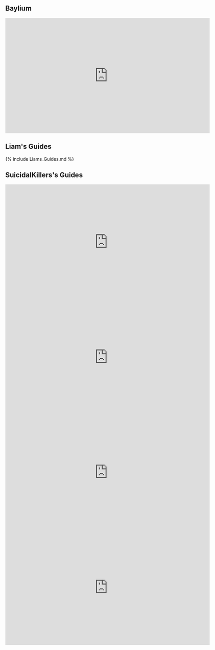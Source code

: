 ## Baylium 

<iframe class="yt-embed" width="640" height="360" src="https://www.youtube.com/embed/vXYyWxlGdgQ" title="YouTube video player" frameborder="0" allow="accelerometer; autoplay; clipboard-write; encrypted-media; gyroscope; picture-in-picture; web-share" allowfullscreen></iframe>

## Liam's Guides

{% include Liams_Guides.md %}

## SuicidalKillers's Guides

<iframe class="yt-embed" width="640" height="360" src="https://www.youtube.com/embed/WGgdrPp8ZYc" title="YouTube video player" frameborder="0" allow="accelerometer; autoplay; clipboard-write; encrypted-media; gyroscope; picture-in-picture; web-share" allowfullscreen></iframe>

<iframe class="yt-embed" width="640" height="360"  src="https://www.youtube.com/embed/xSGatpwdFFM" title="YouTube video player" frameborder="0" allow="accelerometer; autoplay; clipboard-write; encrypted-media; gyroscope; picture-in-picture; web-share" allowfullscreen></iframe>

<iframe class="yt-embed" width="640" height="360"  src="https://www.youtube.com/embed/jBgwUCvgAK4" title="YouTube video player" frameborder="0" allow="accelerometer; autoplay; clipboard-write; encrypted-media; gyroscope; picture-in-picture; web-share" allowfullscreen></iframe>

<iframe class="yt-embed" width="640" height="360"  src="https://www.youtube.com/embed/Ga7QLIR1X-8" title="YouTube video player" frameborder="0" allow="accelerometer; autoplay; clipboard-write; encrypted-media; gyroscope; picture-in-picture; web-share" allowfullscreen></iframe>


